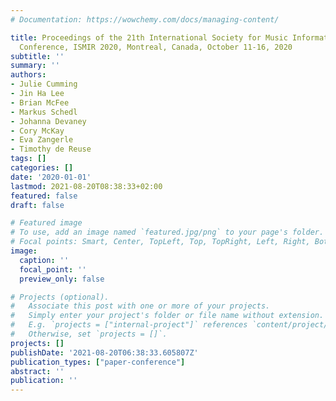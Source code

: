 ```yaml
---
# Documentation: https://wowchemy.com/docs/managing-content/

title: Proceedings of the 21th International Society for Music Information Retrieval
  Conference, ISMIR 2020, Montreal, Canada, October 11-16, 2020
subtitle: ''
summary: ''
authors:
- Julie Cumming
- Jin Ha Lee
- Brian McFee
- Markus Schedl
- Johanna Devaney
- Cory McKay
- Eva Zangerle
- Timothy de Reuse
tags: []
categories: []
date: '2020-01-01'
lastmod: 2021-08-20T08:38:33+02:00
featured: false
draft: false

# Featured image
# To use, add an image named `featured.jpg/png` to your page's folder.
# Focal points: Smart, Center, TopLeft, Top, TopRight, Left, Right, BottomLeft, Bottom, BottomRight.
image:
  caption: ''
  focal_point: ''
  preview_only: false

# Projects (optional).
#   Associate this post with one or more of your projects.
#   Simply enter your project's folder or file name without extension.
#   E.g. `projects = ["internal-project"]` references `content/project/deep-learning/index.md`.
#   Otherwise, set `projects = []`.
projects: []
publishDate: '2021-08-20T06:38:33.605807Z'
publication_types: ["paper-conference"]
abstract: ''
publication: ''
---
```

